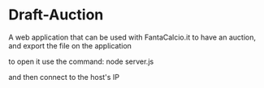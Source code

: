 # Draft-Auction
A web application that can be used with FantaCalcio.it to have an auction, and export the file on the application

to open it use the command:
node server.js

and then connect to the host's IP
